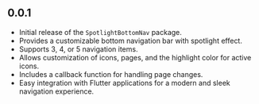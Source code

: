 ## 0.0.1

* Initial release of the `SpotlightBottomNav` package.
* Provides a customizable bottom navigation bar with spotlight effect.
* Supports 3, 4, or 5 navigation items.
* Allows customization of icons, pages, and the highlight color for active icons.
* Includes a callback function for handling page changes.
* Easy integration with Flutter applications for a modern and sleek navigation experience.
